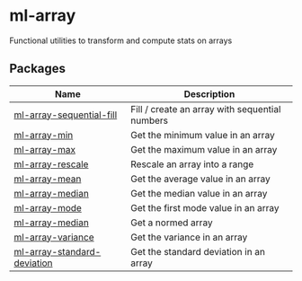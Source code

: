 # ml-array

Functional utilities to transform and compute stats on arrays

## Packages

| Name                                                               | Description                                    |
| ------------------------------------------------------------------ | ---------------------------------------------- |
| [ml-array-sequential-fill](./packages/array-sequential-fill)       | Fill / create an array with sequential numbers |
| [ml-array-min](./packages/array-min)                               | Get the minimum value in an array              |
| [ml-array-max](./packages/array-max)                               | Get the maximum value in an array              |
| [ml-array-rescale](./packages/array-rescale)                       | Rescale an array into a range                  |
| [ml-array-mean](./packages/array-mean)                             | Get the average value in an array              |
| [ml-array-median](./packages/array-median)                         | Get the median value in an array               |
| [ml-array-mode](./packages/array-mode)                             | Get the first mode value in an array           |
| [ml-array-median](./packages/array-normed)                         | Get a normed array                             |
| [ml-array-variance](./packages/array-variance)                     | Get the variance in an array                   |
| [ml-array-standard-deviation](./packages/array-standard-deviation) | Get the standard deviation in an array         |

